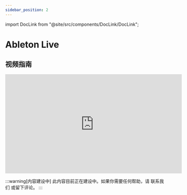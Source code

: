 ```yaml
---
sidebar_position: 2
---
```


import DocLink from "@site/src/components/DocLink/DocLink";

# Ableton Live

## 视频指南

<iframe width="560" height="315" src="https://www.youtube.com/embed/4cugw3a1aA0?si=LFbtJ3Jw8QF3StRP" title="YouTube video player" frameborder="0" allow="accelerometer; autoplay; clipboard-write; encrypted-media; gyroscope; picture-in-picture; web-share" referrerpolicy="strict-origin-when-cross-origin" allowfullscreen></iframe>

:::warning[内容建设中]
此内容目前正在建设中。如果你需要任何帮助，请 <DocLink to="/docs/Support/ConnectWithUs">联系我们</DocLink> 或留下评论。
:::